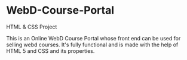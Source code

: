 # WebD-Course-Portal
HTML &amp; CSS Project

This is an Online WebD Course Portal whose front end can be used for selling webd courses. It's fully functional and is made with the help of HTML 5 and CSS and its properties.
